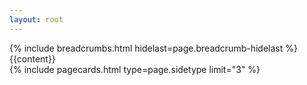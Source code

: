 ```yaml
---
layout: root
---
```

<div class="container-fluid bg-dark py-3 py-md-5 bg-accent-prime pt-5 g-0">
    <div class="container pt-1 pt-sm-3">
        <div class="container bg-dark text-light rounded p-3 bg-content-prime mt-5">
            <div class="row p-sm-3">
                <div class="col-lg-9">
                    {% include breadcrumbs.html hidelast=page.breadcrumb-hidelast %}
                    <div class="general-content">
                        {{content}}
                    </div>
                </div>
                <div class="col-lg-3 p-4 pb-0 bg-accent-secondary rounded d-none d-sm-block">
                    <div class="notpt-3">
                        {% include pagecards.html type=page.sidetype limit="3" %}
                    </div>
                </div>
            </div>
            <div class="row my-3">
            </div>
        </div>
    </div>
</div>